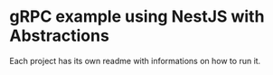 # gRPC example using NestJS with Abstractions

Each project has its own readme with informations on how to run it.